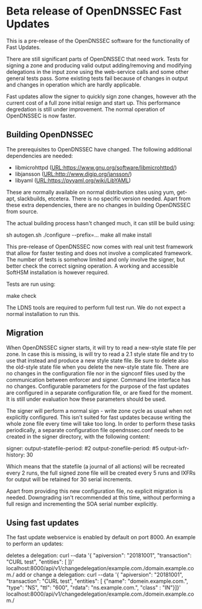 # Beta release of OpenDNSSEC Fast Updates

This is a pre-release of the OpenDNSSEC software for the functionality of
Fast Updates.

There are still significant parts of OpenDNSSEC that need work.  Tests for
signing a zone and producing valid output adding/removing and modifying
delegations in the input zone using the web-service calls and some other
general tests pass.  Some existing tests fail because of changes in output
and changes in operation which are hardly applicable.

Fast updates allow the signer to quickly sign zone changes, however
ath the current cost of a full zone initial resign and start up.  This
performance degredation is still under improvement.  The normal operation
of OpenDNSSEC is now faster.

## Building OpenDNSSEC

The prerequisites to OpenDNSSEC have changed.  The following additional
dependencies are needed:

  - libmicrohttpd  (<URL:https://www.gnu.org/software/libmicrohttpd/>)
  - libjansson     (<URL:http://www.digip.org/jansson/>)
  - libyaml        (<URL:https://pyyaml.org/wiki/LibYAML>)

These are normally available on normal distribution sites using yum, get-apt,
slackbuilds, etcetera.  There is no specific version needed.
Apart from these extra dependencies, there are no changes in building
OpenDNSSEC from source.

The actual building process hasn't changed much, it can still be
build using:

  sh autogen.sh
  ./configure --prefix=...
  make all
  make install

This pre-release of OpenDNSSEC now comes with real unit test framework
that allow for faster testing and does not involve a complicated
framework.  The number of tests is somehow limited and only involve the
signer, but better check the correct signing operation.
A working and accessible SoftHSM installation is however required.

Tests are run using:

  make check

The LDNS tools are required to perform full test run.
We do not expect a normal installation to run this.

## Migration

When OpenDNSSEC signer starts, it will try to read a new-style
state file per zone.  In case this is missing, is will try to read a 2.1
style state file and try to use that instead and produce a new style state
file.  Be sure to delete also the old-style state file when you delete
the new-style state file.
There are no changes in the configuration file nor in the signconf files
used by the communication between enforcer and signer.  Command line
interface has no changes.  Configurable parameters for the purpose
of the fast updates are configured in a separate configuration file,
or are fixed for the moment.  It is still under evaluation how these
parameters should be used.

The signer will perform a normal sign - write zone cycle as usual when
not explicitly configured.  This isn't suited for fast updates because
writing the whole zone file every time will take too long.  In order
to perform these tasks periodically, a separate configuration file
opendnssec.conf needs to be created in the signer directory, with the following
content:

  signer:
    output-statefile-period: #2
    output-zonefile-period: #5
    output-ixfr-history: 30

Which means that the statefile (a journal of all actions) will be recreated
every 2 runs, the full signed zone file will be created every 5 runs and IXFRs
for output will be retained for 30 serial increments.    

Apart from providing this new configuration file, no explicit migration is
needed.  Downgrading isn't recommended at this time, without performing a
full resign and incrementing the SOA serial number explicitly.

## Using fast updates

The fast update webservice is enabled by default on port 8000.  An example
to perform an updates:

  deletes a delegation:
    curl --data '{ "apiversion": "20181001", "transaction": "CURL test",
                   "entities": [ ]}' \
      localhost:8000/api/v1/changedelegation/example.com./domain.example.com./
  add or change a delegation:
    curl --data '{ "apiversion": "20181001", "transaction": "CURL test",
                   "entities": [ {"name": "domein.example.com.", "type": "NS",
                                 "ttl": "600", "rdata": "ns.example.com.",
                                 "class" : "IN"}]}'
      localhost:8000/api/v1/changedelegation/example.com./domein.example.com./

